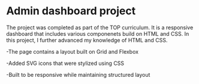 # Admin dashboard project

The project was completed as part of the TOP curriculum. It is a responsive dashboard that includes various componenets build on HTML and CSS. In this project, I further advanced my knowledge of HTML and CSS. 

<p>-The page contains a layout built on Grid and Flexbox</p>
<p>-Added SVG icons that were stylized using CSS</p>
<p>-Built to be responsive while maintaining structured layout</p>
